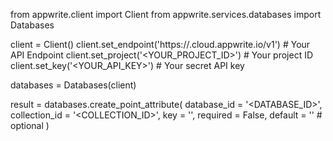 from appwrite.client import Client
from appwrite.services.databases import Databases

client = Client()
client.set_endpoint('https://<REGION>.cloud.appwrite.io/v1') # Your API Endpoint
client.set_project('<YOUR_PROJECT_ID>') # Your project ID
client.set_key('<YOUR_API_KEY>') # Your secret API key

databases = Databases(client)

result = databases.create_point_attribute(
    database_id = '<DATABASE_ID>',
    collection_id = '<COLLECTION_ID>',
    key = '',
    required = False,
    default = '' # optional
)

